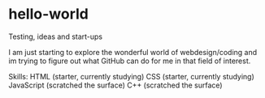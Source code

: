 # hello-world
Testing, ideas and start-ups

I am just starting to explore the wonderful world of webdesign/coding and im trying to figure out what GitHub can do for me in that field of interest.

Skills:
HTML (starter, currently studying)
CSS (starter, currently studying)
JavaScript (scratched the surface)
C++ (scratched the surface)
